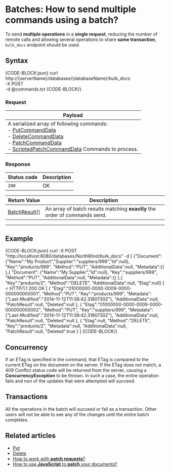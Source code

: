 # Batches: How to send multiple commands using a batch?

To send **multiple operations** in a **single request**, reducing the number of remote calls and allowing several operations to share **same transaction**, `bulk_docs` endpoint should be used.

## Syntax

{CODE-BLOCK:json}
curl \
	http://{serverName}/databases/{databaseName}/bulk_docs \
	-X POST \
	-d @commands.txt
{CODE-BLOCK/}

### Request

| Payload |
| ------- |
| A serialized array of following commands:<br />- [PutCommandData](../../../glossary/put-command-data)<br />- [DeleteCommandData](../../../glossary/delete-command-data)<br />- [PatchCommandData](../../../glossary/patch-command-data)<br />- [ScriptedPatchCommandData](../../../glossary/scripted-patch-command-data)  Commands to process. |

### Response

| Status code | Description |
| ----------- | - |
| `200` | OK |

| Return Value | Description |
| ------------- | ------------- |
| [BatchResult](../../../glossary/batch-result)[] | An array of batch results matching **exactly** the order of commands send. |

<hr />

## Example

{CODE-BLOCK:json}
curl -X POST "http://localhost:8080/databases/NorthWind/bulk_docs" 
-d 
[
	{"Document":
		{"Name":"My Product","Supplier":"suppliers/999","Id":null},
	"Key":"products/999",
	"Method":"PUT",
	"AdditionalData":null,
	"Metadata":{}
},{
	"Document":
		{"Name":"My Supplier","Id":null},
	"Key":"suppliers/999",
	"Method":"PUT",
	"AdditionalData":null,
	"Metadata":{}
},{
	"Key":"products/2",
	"Method":"DELETE",
	"AdditionalData":null,
	"Etag":null}
]
< HTTP/1.1 200 OK
[
	{
		"Etag":"01000000-0000-0009-0000-000000000001",
		"Method":"PUT",
		"Key":"products/999",
		"Metadata":{"Last-Modified":"2014-11-12T11:38:42.3180730Z"},
		"AdditionalData":null,
		"PatchResult":null,
		"Deleted":null
	},
	{
		"Etag":"01000000-0000-0009-0000-000000000002",
		"Method":"PUT",
		"Key":"suppliers/999",
		"Metadata":{"Last-Modified":"2014-11-12T11:38:42.3180730Z"},
		"AdditionalData":null,
		"PatchResult":null,
		"Deleted":null
	},
	{
		"Etag":null,
		"Method":"DELETE",
		"Key":"products/2",
		"Metadata":null,
		"AdditionalData":null,
		"PatchResult":null,
		"Deleted":true
	}
]
{CODE-BLOCK/}

## Concurrency

If an ETag is specified in the command, that ETag is compared to the current ETag on the document on the server. If the ETag does not match, a 409 Conflict status code will be returned from the server, causing a **ConcurrencyException** to be thrown. In such a case, the entire operation fails and non of the updates that were attempted will succeed.

## Transactions

All the operations in the batch will succeed or fail as a transaction. Other users will not be able to see any of the changes until the entire batch completes.

## Related articles

- [Put](../../../client-api/commands/documents/put)   
- [Delete](../../../client-api/commands/documents/delete)   
- [How to work with **patch requests**?](../../../client-api/commands/patches/how-to-work-with-patch-requests)   
- [How to use **JavaScript** to **patch** your documents?](../../../client-api/commands/patches/how-to-use-javascript-to-patch-your-documents)  
